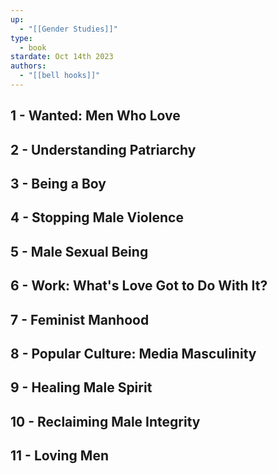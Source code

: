 ```yaml
---
up:
  - "[[Gender Studies]]"
type:
  - book
stardate: Oct 14th 2023
authors:
  - "[[bell hooks]]"
---
```


## 1 - Wanted: Men Who Love
## 2 - Understanding Patriarchy
## 3 - Being a Boy
## 4 - Stopping Male Violence
## 5 - Male Sexual Being
## 6 - Work: What's Love Got to Do With It?
## 7 - Feminist Manhood
## 8 - Popular Culture: Media Masculinity
## 9 - Healing Male Spirit
## 10 - Reclaiming Male Integrity
## 11 - Loving Men
